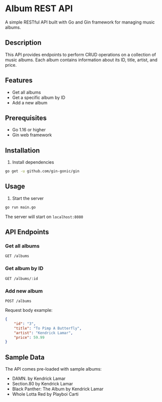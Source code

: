 # Album REST API

A simple RESTful API built with Go and Gin framework for managing music albums.

## Description

This API provides endpoints to perform CRUD operations on a collection of music albums. Each album contains information about its ID, title, artist, and price.

## Features

- Get all albums
- Get a specific album by ID
- Add a new album

## Prerequisites

- Go 1.16 or higher
- Gin web framework

## Installation


1. Install dependencies
```bash
go get -u github.com/gin-gonic/gin
```

## Usage

1. Start the server
```bash
go run main.go
```

The server will start on `localhost:8080`

## API Endpoints

### Get all albums
```
GET /albums
```

### Get album by ID
```
GET /albums/:id
```

### Add new album
```
POST /albums
```
Request body example:
```json
{
    "id": "3",
    "title": "To Pimp A Butterfly",
    "artist": "Kendrick Lamar",
    "price": 59.99
}
```

## Sample Data

The API comes pre-loaded with sample albums:
- DAMN. by Kendrick Lamar
- Section.80 by Kendrick Lamar
- Black Panther: The Album by Kendrick Lamar
- Whole Lotta Red by Playboi Carti


